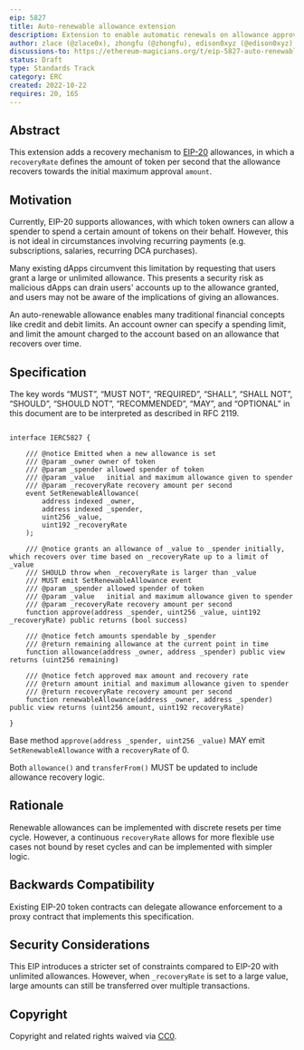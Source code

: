 ```yaml
---
eip: 5827
title: Auto-renewable allowance extension
description: Extension to enable automatic renewals on allowance approvals
author: zlace (@zlace0x), zhongfu (@zhongfu), edison0xyz (@edison0xyz)
discussions-to: https://ethereum-magicians.org/t/eip-5827-auto-renewable-allowance-extension/10392
status: Draft
type: Standards Track
category: ERC
created: 2022-10-22
requires: 20, 165
---
```


## Abstract

This extension adds a recovery mechanism to [EIP-20](./eip-20.md) allowances, in which a `recoveryRate` defines the amount of token per second that the allowance recovers towards the initial maximum approval `amount`.

## Motivation

Currently, EIP-20 supports allowances, with which token owners can allow a spender to spend a certain amount of tokens on their behalf. However, this is not ideal in circumstances involving recurring payments (e.g. subscriptions, salaries, recurring DCA purchases).

Many existing dApps circumvent this limitation by requesting that users grant a large or unlimited allowance. This presents a security risk as malicious dApps can drain users' accounts up to the allowance granted, and users may not be aware of the implications of giving an allowances.

An auto-renewable allowance enables many traditional financial concepts like credit and debit limits. An account owner can specify a spending limit, and limit the amount charged to the account based on an allowance that recovers over time.


## **Specification**

The key words “MUST”, “MUST NOT”, “REQUIRED”, “SHALL”, “SHALL NOT”, “SHOULD”, “SHOULD NOT”, “RECOMMENDED”, “MAY”, and “OPTIONAL” in this document are to be interpreted as described in RFC 2119.

```solidity

interface IERC5827 {

    /// @notice Emitted when a new allowance is set
    /// @param _owner owner of token
    /// @param _spender allowed spender of token
    /// @param _value   initial and maximum allowance given to spender
    /// @param _recoveryRate recovery amount per second
    event SetRenewableAllowance(
        address indexed _owner,
        address indexed _spender,
        uint256 _value,
        uint192 _recoveryRate
    );

    /// @notice grants an allowance of _value to _spender initially, which recovers over time based on _recoveryRate up to a limit of _value
    /// SHOULD throw when _recoveryRate is larger than _value 
    /// MUST emit SetRenewableAllowance event
    /// @param _spender allowed spender of token
    /// @param _value   initial and maximum allowance given to spender
    /// @param _recoveryRate recovery amount per second
    function approve(address _spender, uint256 _value, uint192 _recoveryRate) public returns (bool success)
    
    /// @notice fetch amounts spendable by _spender
    /// @return remaining allowance at the current point in time
    function allowance(address _owner, address _spender) public view returns (uint256 remaining)
    
    /// @notice fetch approved max amount and recovery rate
    /// @return amount initial and maximum allowance given to spender
    /// @return recoveryRate recovery amount per second
    function renewableAllowance(address _owner, address _spender) public view returns (uint256 amount, uint192 recoveryRate)
    
}
```

Base method `approve(address _spender, uint256 _value)` MAY emit `SetRenewableAllowance` with a `recoveryRate` of 0.

Both `allowance()` and `transferFrom()` MUST be updated to include allowance recovery logic.

## Rationale

Renewable allowances can be implemented with discrete resets per time cycle. However, a continuous `recoveryRate` allows for more flexible use cases not bound by reset cycles and can be implemented with simpler logic.

## Backwards Compatibility
  
Existing EIP-20 token contracts can delegate allowance enforcement to a proxy contract that implements this specification.

## Security Considerations

This EIP introduces a stricter set of constraints compared to EIP-20 with unlimited allowances. However, when `_recoveryRate` is set to a large value, large amounts can still be transferred over multiple transactions.

## **Copyright**

Copyright and related rights waived via [CC0](../LICENSE.md).

